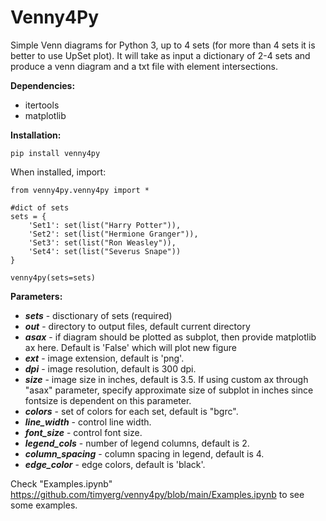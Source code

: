 # Venny4Py
Simple Venn diagrams for Python 3, up to 4 sets (for more than 4 sets it is better to use UpSet plot).
It will take as input a dictionary of 2-4 sets and produce a venn diagram and a txt file with element intersections.

**Dependencies:**

- itertools
- matplotlib


**Installation:**

    pip install venny4py

When installed, import:

    from venny4py.venny4py import *
    
    #dict of sets
    sets = {
        'Set1': set(list("Harry Potter")),
        'Set2': set(list("Hermione Granger")),
        'Set3': set(list("Ron Weasley")),
        'Set4': set(list("Severus Snape"))
    }
        
    venny4py(sets=sets)


**Parameters:**

- ***sets*** - disctionary of sets (required)
- ***out*** - directory to output files, default current directory
- ***asax*** - if diagram should be plotted as subplot, then provide matplotlib ax here. Default is 'False' which will plot new figure
- ***ext*** - image extension, default is 'png'.
- ***dpi*** - image resolution, default is 300 dpi.
- ***size*** - image size in inches, default is 3.5. If using custom ax through "asax" parameter, specify approximate size of subplot in inches since fontsize is dependent on this parameter.
- ***colors*** - set of colors for each set, default is "bgrc".
- ***line_width*** - control line width.
- ***font_size*** - control font size.
- ***legend_cols*** - number of legend columns, default is 2.
- ***column_spacing*** - column spacing in legend, default is 4.
- ***edge_color*** - edge colors, default is 'black'.


Check "Examples.ipynb" https://github.com/timyerg/venny4py/blob/main/Examples.ipynb to see some examples.



